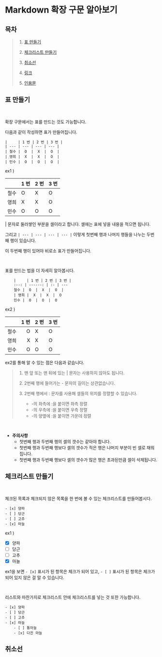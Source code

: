 # Markdown 확장 구문 알아보기

## 목차
> 1. [표 만들기](#표-만들기)
>
> 2. [체크리스트 만들기](#체크리스트-만들기)
>
> 3. [취소선](#취소선)
>
> 4. [링크](#링크)
>
> 5. [인용문](#인용문)

## 표 만들기  

</br>

확장 구문에서는 표를 만드는 것도 가능합니다.

다음과 같이 작성하면 표가 만들어집니다.

    |     | 1 번 | 2 번 | 3 번 |
    | --- | --- | --- | --- |
    | 철수 |  O  |  X  |  O  |
    | 영희 |  X  |  X  |  O  |
    | 민수 |  O  |  O  |  O  |

ex1 )

|     | 1 번 | 2 번 | 3 번 |
| --- | --- | --- | --- |
| 철수 |  O  |  X  |  O  |
| 영희 |  X  |  X  |  O  |
| 민수 |  O  |  O  |  O  |

| 문자로 둘러쌓인 부분을 셀이라고 합니다. 셀에는 표에 넣을 내용을 적으면 됩니다.

그리고 `| --- | --- | --- | --- |` 이렇게 첫번째 행과 나머지 행들을 나누는 두번째 행이 있습니다.

이 두번째 행이 있어야 비로소 표가 만들어집니다.

</br>

표를 만드는 법을 더 자세히 알아봅시다.

        |     | 1 번 | 2 번 | 3 번 |
        :--: | ------: | :- | --- 
        철수 |  O  |  X  |  O  |
        | 영희 |  X  |  X  |  O  
        민수 |  O  |  O  |  O  

ex2 )

|     | 1 번 | 2 번 | 3 번 |
:--: | ------: | :- | --- 
철수 |  O  |  X  |  O  |
| 영희 |  X  |  X  |  O  
민수 |  O  |  O  |  O  

ex2를 통해 알 수 있는 점은 다음과 같습니다.

> 1. 맨 앞 또는 맨 뒤에 있는 | 문자는 사용하지 않아도 됩니다.
>
> 2. 2번째 행에 들어가는 - 문자의 길이는 상관없습니다.
>
> 3. 2번째 행에서 : 문자를 사용해 셀들의 위치를 정렬할 수 있습니다.
>       * -의 좌측에 :을 붙이면 좌측 정렬
>       * -의 우측에 :을 붙이면 우측 정렬
>       * -의 양옆에 :을 붙이면 가운데 정렬

</br>

* **주의사항**
    * 첫번째 행과 두번째 행의 셀의 갯수는 같아야 합니다.
    * 첫번째 행과 두번째 행보다 셀의 갯수가 적은 행은 나머지 부분이 빈 셀로 채워집니다.
    * 첫번째 행과 두번째 행보다 셀의 갯수가 많은 행은 초과된만큼 셀이 삭제됩니다.

## 체크리스트 만들기

</br>

체크된 목록과 체크되지 않은 목록을 한 번에 볼 수 있는 체크리스트를 만들어봅시다.

    - [x] 양파
    - [ ] 당근
    - [ ] 고추
    - [x] 마늘

ex1 )
- [x] 양파
- [ ] 당근
- [ ] 고추
- [x] 마늘

ex1을 보면 `- [x]` 표시가 된 항목은 체크가 되어 있고, `- [ ]` 표시가 된 항목은 체크가 되어 있지 않은 걸 알 수 있습니다.

</br>

리스트와 마찬가지로 체크리스트 안에 체크리스트를 넣는 것 또한 가능합니다.

    - [x] 양파
    - [ ] 당근
    - [ ] 고추
    - [x] 마늘
        - [ ] 통마늘
        - [x] 다진 마늘

## 취소선

</br>
